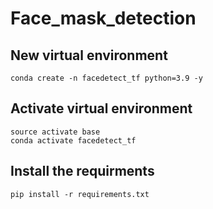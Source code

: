 # Face_mask_detection

## New virtual environment
```
conda create -n facedetect_tf python=3.9 -y
```

## Activate virtual environment
```
source activate base
conda activate facedetect_tf
```

## Install the requirments
```
pip install -r requirements.txt
```